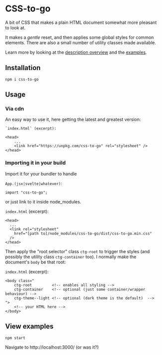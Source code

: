 # CSS-to-go

A bit of CSS that makes a plain HTML document somewhat more pleasant to look at.

It makes a _gentle_ reset, and then applies some global styles for common elements.  There are also a small number of utility classes made available.

Learn more by looking at the [description overview](https://npup.github.io/css-to-go/) and the [examples](https://npup.github.io/css-to-go/examples/).

## Installation

    npm i css-to-go

## Usage

### Via cdn

An easy way to use it, here getting the latest and greatest version:

    `index.html` (excerpt):

    <head>
        ...
        <link href="https://unpkg.com/css-to-go" rel="stylesheet" />
    </head>

### Importing it in your build

Import it for your bundler to handle

`App.(jsx|svelte|whatever)`:

    import "css-to-go";

or just link to it inside node_modules.

`index.html` (excerpt):

    <head>
      ...
      <link rel="stylesheet"
        href="[path to]/node_modules/css-to-go/dist/css-to-go.min.css"
      />
    </head>

Then apply the "root selector" class `ctg-root` to trigger the styles (and possibly the utility class `ctg-container` too).  I normally make the document's `body` be that root:

`index.html` (excerpt):

    <body class="
        ctg-root         <!-- enables all styling -->
        ctg-container    <!-- optional (just some container/wrapper behaviour) -->
        ctg-theme--light <!-- optional (dark theme is the default)  -->
    ">
        <!-- your HTML here -->
    </body>

## View examples

    npm start

Navigate to http://localhost:3000/ (or was it?)
